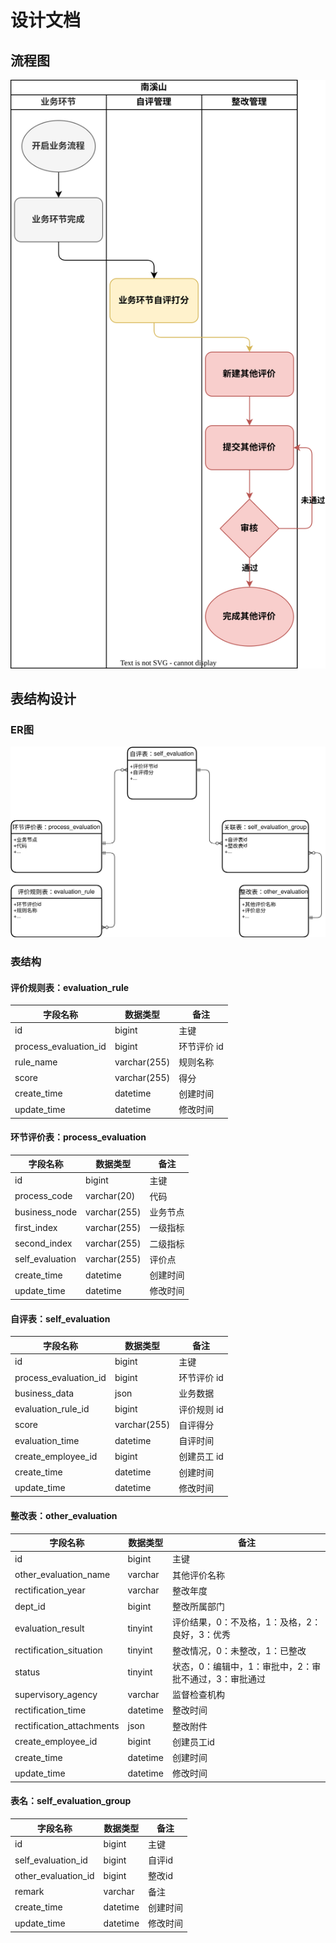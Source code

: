 # 设计文档

## 流程图

<img src="./绘图/9.19-南溪山评价管理流程图.svg" height="" width="" alt="流程图">

## 表结构设计

### ER图

<img src="./绘图/9.19-ER图.svg" height="" width="" alt="ER图">

### 表结构

#### 评价规则表：evaluation_rule

|字段名称|数据类型|备注|
|-|-|-|
|id|bigint|主键|
|process_evaluation_id|bigint|环节评价 id|
|rule_name|varchar(255)|规则名称|
|score|varchar(255)|得分|
|create_time|datetime|创建时间|
|update_time|datetime|修改时间|

#### 环节评价表：process_evaluation

|字段名称|数据类型|备注|
|-|-|-|
|id|bigint|主键|
|process_code|varchar(20)|代码|
|business_node|varchar(255)|业务节点|
|first_index|varchar(255)|一级指标|
|second_index|varchar(255)|二级指标|
|self_evaluation|varchar(255)|评价点|
|create_time|datetime|创建时间|
|update_time|datetime|修改时间|

#### 自评表：self_evaluation

|字段名称|数据类型|备注|
|-|-|-|
|id|bigint|主键|
|process_evaluation_id|bigint|环节评价 id|
|business_data|json|业务数据|
|evaluation_rule_id|bigint|评价规则 id|
|score|varchar(255)|自评得分|
|evaluation_time|datetime|自评时间|
|create_employee_id|bigint|创建员工 id|
|create_time|datetime|创建时间|
|update_time|datetime|修改时间|

#### 整改表：other_evaluation

|字段名称|数据类型|备注|
|-|-|-|
|id|bigint|主键|
|other_evaluation_name|varchar|其他评价名称|
|rectification_year|varchar|整改年度|
|dept_id|bigint|整改所属部门|
|evaluation_result|tinyint|评价结果，0：不及格，1：及格，2：良好，3：优秀|
|rectification_situation|tinyint|整改情况，0：未整改，1：已整改|
|status|tinyint|状态，0：编辑中，1：审批中，2：审批不通过，3：审批通过|
|supervisory_agency|varchar|监督检查机构|
|rectification_time|datetime|整改时间|
|rectification_attachments|json|整改附件|
|create_employee_id|bigint|创建员工id|
|create_time|datetime|创建时间|
|update_time|datetime|修改时间|

#### 表名：self_evaluation_group

|字段名称|数据类型|备注|
|-|-|-|
|id|bigint|主键|
|self_evaluation_id|bigint|自评id|
|other_evaluation_id|bigint|整改id|
|remark|varchar|备注|
|create_time|datetime|创建时间|
|update_time|datetime|修改时间|
